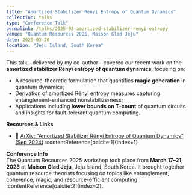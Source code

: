 ```yaml
---
title: "Amortized Stabilizer Rényi Entropy of Quantum Dynamics"
collection: talks
type: "Conference Talk"
permalink: /talks/2025-03-amortized-stabilizer-renyi-entropy
venue: "Quantum Resources 2025, Maison Glad Jeju"
date: 2025-03-20
location: "Jeju Island, South Korea"
---
```


This talk—delivered by my co-author—covered our recent work on the **amortized stabilizer Rényi entropy of quantum dynamics**, focusing on:

- A resource-theoretic formulation that quantifies **magic generation** in quantum dynamics;
- Derivation of amortized Rényi entropy measures capturing entanglement-enhanced nonstabilizerness;
- Applications including **lower bounds on T‑count** of quantum circuits and insights for fault-tolerant quantum computing.

**Resources & Links**  
- 📄 [ArXiv: “Amortized Stabilizer Rényi Entropy of Quantum Dynamics” (Sep 2024)](https://arxiv.org/abs/2409.06659) :contentReference[oaicite:1]{index=1}

**Conference Info**  
The Quantum Resources 2025 workshop took place from **March 17–21, 2025** at **Maison Glad Jeju**, Jeju Island, South Korea. It brought together quantum resource theorists focusing on topics like entanglement, coherence, magic, and resource-efficient computing :contentReference[oaicite:2]{index=2}.


